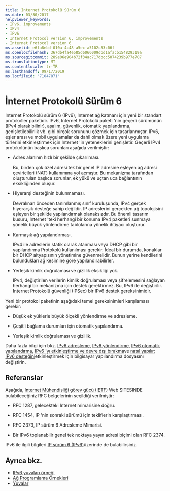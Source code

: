 ```yaml
---
title: İnternet Protokolü Sürüm 6
ms.date: 03/30/2017
helpviewer_keywords:
- IPv6, improvements
- IPv4
- IPv6
- Internet Protocol version 6, improvements
- Internet Protocol version 6
ms.assetid: e6fa8ebd-010a-4c48-a5ec-a5102c53c06f
ms.openlocfilehash: 367db4fa4e585d6066009dbd1afacb154829319a
ms.sourcegitcommit: 289e06e904b72f34ac717dbcc5074239b977e707
ms.translationtype: MT
ms.contentlocale: tr-TR
ms.lasthandoff: 09/17/2019
ms.locfileid: "71047871"
---
```

# <a name="internet-protocol-version-6"></a>İnternet Protokolü Sürüm 6
Internet Protokolü sürüm 6 (IPv6), Internet ağ katmanı için yeni bir standart protokoller paketidir. IPv6, Internet Protokolü paketi 'nin geçerli sürümünün (IPv4 olarak bilinir), aşalım, güvenlik, otomatik yapılandırma, genişletilebilirlik vb. gibi birçok sorununu çözmek için tasarlanmıştır. IPv6, eşler arası ve mobil uygulamalar da dahil olmak üzere yeni uygulama türlerini etkinleştirmek için Internet 'in yeteneklerini genişletir. Geçerli IPv4 protokolünün başlıca sorunları aşağıda verilmiştir:  
  
- Adres alanının hızlı bir şekilde çıkarılması.  
  
     Bu, birden çok özel adresi tek bir genel IP adresine eşleyen ağ adresi çeviricileri (NAT) kullanımına yol açmıştır. Bu mekanizma tarafından oluşturulan başlıca sorunlar, ek yükü ve uçtan uca bağlantının eksikliğinden oluşur.  
  
- Hiyerarşi desteğinin bulunmaması.  
  
     Devralınan önceden tanımlanmış sınıf kuruluşunda, IPv4 gerçek hiyerarşik desteğe sahip değildir. IP adreslerini gerçekten ağ topolojisini eşleyen bir şekilde yapılandırmak olanaksızdır. Bu önemli tasarım kusuru, Internet 'teki herhangi bir konuma IPv4 paketleri sunmaya yönelik büyük yönlendirme tablolarına yönelik ihtiyacı oluşturur.  
  
- Karmaşık ağ yapılandırması.  
  
     IPv4 ile adreslerin statik olarak atanması veya DHCP gibi bir yapılandırma Protokolü kullanılması gerekir. İdeal bir durumda, konaklar bir DHCP altyapısının yönetimine güvenmelidir. Bunun yerine kendilerini bulundukları ağ kesimine göre yapılandırabilirler.  
  
- Yerleşik kimlik doğrulaması ve gizlilik eksikliği yok.  
  
     IPv4, değiştirilen verilerin kimlik doğrulaması veya şifrelemesini sağlayan herhangi bir mekanizma için destek gerektirmez. Bu, IPv6 ile değiştirilir. Internet Protokolü güvenliği (IPSec) bir IPv6 destek gereksinimidir.  
  
 Yeni bir protokol paketinin aşağıdaki temel gereksinimleri karşılaması gerekir:  
  
- Düşük ek yüklerle büyük ölçekli yönlendirme ve adresleme.  
  
- Çeşitli bağlama durumları için otomatik yapılandırma.  
  
- Yerleşik kimlik doğrulaması ve gizlilik.  
  
 Daha fazla bilgi için bkz. [IPv6 adresleme](ipv6-addressing.md), [IPv6 yönlendirme](ipv6-routing.md), [IPv6 otomatik yapılandırma](ipv6-auto-configuration.md), [IPv6 'yı etkinleştirme ve devre dışı bırakma](enabling-and-disabling-ipv6.md)ve [nasıl yapılır: IPv6 desteğini](how-to-modify-the-computer-configuration-file-to-enable-ipv6-support.md)etkinleştirmek Için bilgisayar yapılandırma dosyasını değiştirin.  
  
## <a name="references"></a>Referanslar  
 Aşağıda, [Internet Mühendisliği görev gücü (IETF)](https://www.ietf.org/) Web SITESINDE bulabileceğiniz RFC belgelerinin seçildiği verilmiştir:  
  
- RFC 1287, gelecekteki Internet mimarisine doğru.  
  
- RFC 1454, IP 'nin sonraki sürümü için tekliflerin karşılaştırması.  
  
- RFC 2373, IP sürüm 6 Adresleme Mimarisi.  
  
- Bir IPv6 toplanabilir genel tek noktaya yayın adresi biçimi olan RFC 2374.  
  
 IPv6 ile ilgili bilgileri [IP sürüm 6 (IPv6)](https://docs.microsoft.com/previous-versions/windows/it-pro/windows-server-2008-R2-and-2008/dd379498%28v=ws.10%29)üzerinde de bulabilirsiniz.  
  
## <a name="see-also"></a>Ayrıca bkz.

- [IPv6 yuvaları örneği](https://docs.microsoft.com/previous-versions/dotnet/netframework-3.0/ms180981%28v=vs.85%29)
- [Ağ Programlama Örnekleri](network-programming-samples.md)
- [Yuvalar](sockets.md)
